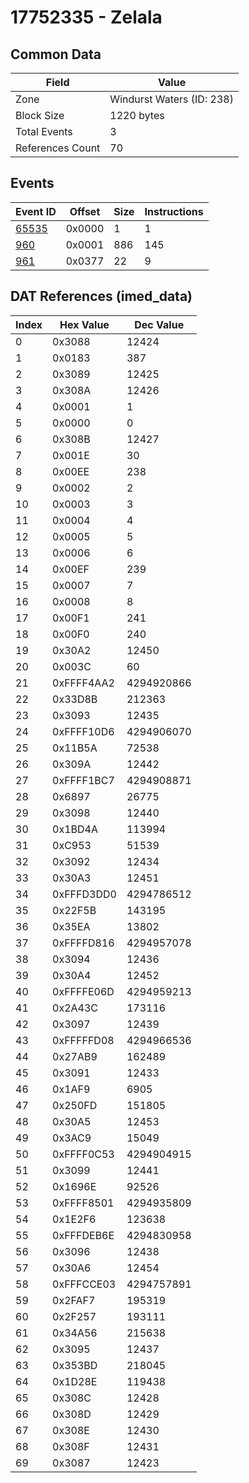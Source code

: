 # 17752335 - Zelala

## Common Data

| Field            | Value                     |
|------------------|---------------------------|
| Zone             | Windurst Waters (ID: 238) |
| Block Size       | 1220 bytes                |
| Total Events     | 3                         |
| References Count | 70                        |

## Events

| Event ID            | Offset   |   Size |   Instructions |
|---------------------|----------|--------|----------------|
| [65535](./65535.md) | 0x0000   |      1 |              1 |
| [960](./960.md)     | 0x0001   |    886 |            145 |
| [961](./961.md)     | 0x0377   |     22 |              9 |

## DAT References (imed_data)

|   Index | Hex Value   |   Dec Value |
|---------|-------------|-------------|
|       0 | 0x3088      |       12424 |
|       1 | 0x0183      |         387 |
|       2 | 0x3089      |       12425 |
|       3 | 0x308A      |       12426 |
|       4 | 0x0001      |           1 |
|       5 | 0x0000      |           0 |
|       6 | 0x308B      |       12427 |
|       7 | 0x001E      |          30 |
|       8 | 0x00EE      |         238 |
|       9 | 0x0002      |           2 |
|      10 | 0x0003      |           3 |
|      11 | 0x0004      |           4 |
|      12 | 0x0005      |           5 |
|      13 | 0x0006      |           6 |
|      14 | 0x00EF      |         239 |
|      15 | 0x0007      |           7 |
|      16 | 0x0008      |           8 |
|      17 | 0x00F1      |         241 |
|      18 | 0x00F0      |         240 |
|      19 | 0x30A2      |       12450 |
|      20 | 0x003C      |          60 |
|      21 | 0xFFFF4AA2  |  4294920866 |
|      22 | 0x33D8B     |      212363 |
|      23 | 0x3093      |       12435 |
|      24 | 0xFFFF10D6  |  4294906070 |
|      25 | 0x11B5A     |       72538 |
|      26 | 0x309A      |       12442 |
|      27 | 0xFFFF1BC7  |  4294908871 |
|      28 | 0x6897      |       26775 |
|      29 | 0x3098      |       12440 |
|      30 | 0x1BD4A     |      113994 |
|      31 | 0xC953      |       51539 |
|      32 | 0x3092      |       12434 |
|      33 | 0x30A3      |       12451 |
|      34 | 0xFFFD3DD0  |  4294786512 |
|      35 | 0x22F5B     |      143195 |
|      36 | 0x35EA      |       13802 |
|      37 | 0xFFFFD816  |  4294957078 |
|      38 | 0x3094      |       12436 |
|      39 | 0x30A4      |       12452 |
|      40 | 0xFFFFE06D  |  4294959213 |
|      41 | 0x2A43C     |      173116 |
|      42 | 0x3097      |       12439 |
|      43 | 0xFFFFFD08  |  4294966536 |
|      44 | 0x27AB9     |      162489 |
|      45 | 0x3091      |       12433 |
|      46 | 0x1AF9      |        6905 |
|      47 | 0x250FD     |      151805 |
|      48 | 0x30A5      |       12453 |
|      49 | 0x3AC9      |       15049 |
|      50 | 0xFFFF0C53  |  4294904915 |
|      51 | 0x3099      |       12441 |
|      52 | 0x1696E     |       92526 |
|      53 | 0xFFFF8501  |  4294935809 |
|      54 | 0x1E2F6     |      123638 |
|      55 | 0xFFFDEB6E  |  4294830958 |
|      56 | 0x3096      |       12438 |
|      57 | 0x30A6      |       12454 |
|      58 | 0xFFFCCE03  |  4294757891 |
|      59 | 0x2FAF7     |      195319 |
|      60 | 0x2F257     |      193111 |
|      61 | 0x34A56     |      215638 |
|      62 | 0x3095      |       12437 |
|      63 | 0x353BD     |      218045 |
|      64 | 0x1D28E     |      119438 |
|      65 | 0x308C      |       12428 |
|      66 | 0x308D      |       12429 |
|      67 | 0x308E      |       12430 |
|      68 | 0x308F      |       12431 |
|      69 | 0x3087      |       12423 |

